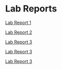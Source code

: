 Lab Reports
============

[Lab Report 1](https://kwon-23.github.io/cse15l-lab-reports/lab-report-1-week-0.html)


[Lab Report 2](https://kwon-23.github.io/cse15l-lab-reports/lab-report-2-week-1.html)


[Lab Report 3](https://kwon-23.github.io/cse15l-lab-reports/lab-report-3-week-3.html)


[Lab Report 3](https://kwon-23.github.io/cse15l-lab-reports/lab-report-4-week-5.html)


[Lab Report 3](https://kwon-23.github.io/cse15l-lab-reports/lab-report-5-week-7.html)
